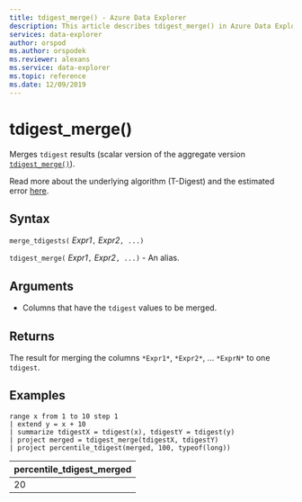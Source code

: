 ```yaml
---
title: tdigest_merge() - Azure Data Explorer
description: This article describes tdigest_merge() in Azure Data Explorer.
services: data-explorer
author: orspod
ms.author: orspodek
ms.reviewer: alexans
ms.service: data-explorer
ms.topic: reference
ms.date: 12/09/2019
---
```

# tdigest_merge()

Merges `tdigest` results (scalar version of the aggregate version [`tdigest_merge()`](tdigest-merge-aggfunction.md)).

Read more about the underlying algorithm (T-Digest) and the estimated error [here](percentiles-aggfunction.md#estimation-error-in-percentiles).

## Syntax

`merge_tdigests(` *Expr1*`,` *Expr2*`, ...)`

`tdigest_merge(` *Expr1*`,` *Expr2*`, ...)` - An alias.

## Arguments

* Columns that have the `tdigest` values to be merged.

## Returns

The result for merging the columns `*Expr1*`, `*Expr2*`, ... `*ExprN*` to one `tdigest`.

## Examples

<!-- csl: https://help.kusto.windows.net:443/Samples -->
```kusto
range x from 1 to 10 step 1 
| extend y = x + 10
| summarize tdigestX = tdigest(x), tdigestY = tdigest(y)
| project merged = tdigest_merge(tdigestX, tdigestY)
| project percentile_tdigest(merged, 100, typeof(long))
```

|percentile_tdigest_merged|
|---|
|20|

